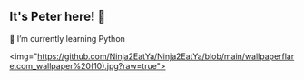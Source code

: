 ## It's Peter here! 👋
🌱 I’m currently learning Python

<img="https://github.com/Ninja2EatYa/Ninja2EatYa/blob/main/wallpaperflare.com_wallpaper%20(10).jpg?raw=true">
